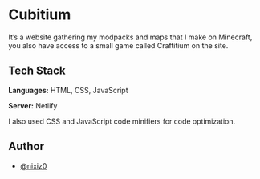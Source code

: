 
# Cubitium

It’s a website gathering my modpacks and maps that I make on Minecraft, you also have access to a small game called Craftitium on the site.


## Tech Stack

**Languages:** HTML, CSS, JavaScript

**Server:** Netlify

I also used CSS and JavaScript code minifiers for code optimization.
## Author

- [@nixiz0](https://github.com/nixiz0)


